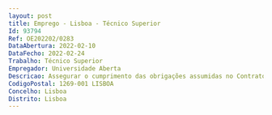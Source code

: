 ```yaml
--- 
layout: post
title: Emprego - Lisboa - Técnico Superior
Id: 93794
Ref: OE202202/0283
DataAbertura: 2022-02-10
DataFecho: 2022-02-24
Trabalho: Técnico Superior
Empregador: Universidade Aberta
Descricao: Assegurar o cumprimento das obrigações assumidas no Contrato Programa de Financiamento do projeto UAb Impulso2025, no âmbito do Plano de Recuperação e Resiliência, durante a sua vigência  Promover a realização das atividades e tarefas previstas no projeto Executar e monitorizar os cronogramas de atividades e tarefas, introduzindo as medidas preventivas e ou corretivas que se revelarem necessárias Executar e monitorizar o orçamento aprovado, introduzindo as medidas preventivas e ou corretivas que se revelarem necessárias Apresentar os pedidos de pagamento regulamentarmente previstos à entidade financiadora Assegurar a monitorização global do projeto, bem como o reporte dos indicadores contratualizados à entidade financiadora Acautelar a devida publicitação do financiamento obtido, bem como das atividades e dos resultados obtidos, em conformidade com o disposto na legislação nacional e comunitária aplicável Assegurar que toda a informação requerida pela entidade financiadora e pelas entidades de controlo e de auditoria é disponibilizada atempadamente e nas condições solicitadas.
CodigoPostal: 1269-001 LISBOA
Concelho: Lisboa
Distrito: Lisboa
--- 
```

